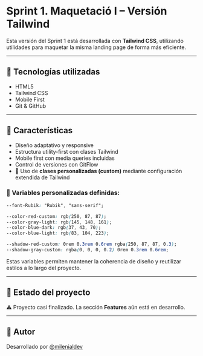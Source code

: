 # Sprint 1. Maquetació I – Versión Tailwind

Esta versión del Sprint 1 está desarrollada con **Tailwind CSS**, utilizando utilidades para maquetar la misma landing page de forma más eficiente.

---

## 🧰 Tecnologías utilizadas

- HTML5
- Tailwind CSS
- Mobile First
- Git & GitHub

---

## 📱 Características

- Diseño adaptativo y responsive
- Estructura utility-first con clases Tailwind
- Mobile first con media queries incluidas
- Control de versiones con GitFlow
- 🔧 Uso de **clases personalizadas (custom)** mediante configuración extendida de Tailwind

### 🎨 Variables personalizadas definidas:

```css
--font-Rubik: "Rubik", "sans-serif";

--color-red-custom: rgb(250, 87, 87);
--color-gray-light: rgb(145, 148, 161);
--color-blue-dark: rgb(37, 43, 70);
--color-blue-light: rgb(83, 104, 223);

--shadow-red-custom: 0rem 0.3rem 0.6rem rgba(250, 87, 87, 0.3);
--shadow-gray-custom: rgba(0, 0, 0, 0.2) 0rem 0.3rem 0.6rem;
```

Estas variables permiten mantener la coherencia de diseño y reutilizar estilos a lo largo del proyecto.

---

## 🔄 Estado del proyecto

⚠️ Proyecto casi finalizado. La sección **Features** aún está en desarrollo.

---

## 👤 Autor

Desarrollado por [@milenialdev](https://github.com/milenialdev)
